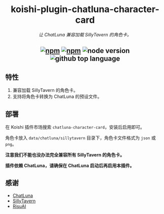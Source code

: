 <div align="center">

# koishi-plugin-chatluna-character-card

_让 ChatLuna 兼容加载 SillyTavern 的角色卡。_

## [![npm](https://img.shields.io/npm/v/koishi-plugin-chatluna-character-card)](https://www.npmjs.com/package/koishi-plugin-chatluna-character-card) [![npm](https://img.shields.io/npm/dm/koishi-plugin-chatluna-character-card)](https://www.npmjs.com/package/koishi-plugin-chatluna-character-card) ![node version](https://img.shields.io/badge/node-%3E=18-green) ![github top language](https://img.shields.io/github/languages/top/ChatLunaLab/chatluna-character-card?logo=github)

</div>

## 特性

1. 兼容加载 SillyTavern 的角色卡。
2. 支持将角色卡转换为 ChatLuna 的预设文件。

## 部署

在 Koishi 插件市场搜索 `chatluna-character-card`，安装后启用即可。

角色卡放入 `data/chatluna/sillytavern` 目录下，角色卡文件格式为 `json` 或 `png`。

**注意我们不能也没办法完全兼容所有 SillyTavern 的角色卡。**

**插件依赖 ChatLuna，请确保在 ChatLuna 启动后再启用本插件。**

## 感谢

- [ChatLuna](https://github.com/ChatLunaLab/chatluna)
- [SillyTavern](https://github.com/SillyTavern/SillyTavern)
- [RisuAI](https://github.com/kwaroran/RisuAI)
